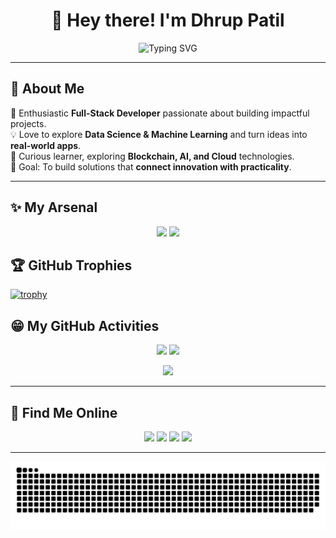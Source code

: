 <h1 align="center">👋 Hey there! I'm Dhrup Patil</h1>


<p align="center">
  <img src="https://readme-typing-svg.herokuapp.com?font=Fira+Code&size=22&duration=4000&pause=1000&color=87F707FF&center=true&vCenter=true&width=600&lines=Full+Stack+Developer;Data+Science+%26+Machine+Learning+Enthusiast;DevOps+%26+Cloud+Enthusiast;Open+Source+Contributor;Always+Learning+New+Things!" alt="Typing SVG" />
</p>


---

## 💫 About Me  
🌟 Enthusiastic **Full-Stack Developer** passionate about building impactful projects.  
💡 Love to explore **Data Science & Machine Learning** and turn ideas into **real-world apps**.  
🚀 Curious learner, exploring **Blockchain, AI, and Cloud** technologies.  
🎯 Goal: To build solutions that **connect innovation with practicality**.  

---

## ✨ My Arsenal  


<p align="center">
  <img src="https://skillicons.dev/icons?i=html,css,js,react,bootstrap,tailwind,nodejs,express,mongodb,mysql,ubuntu,postgres,ts,vite,firebase,python,bash,cpp,c,aws,docker,vercel,netlify,git,github,linux,vscode,postman,solidity,fastapi" />
  
  <a href="https://go-skill-icons.vercel.app/">
    <img
      src="https://go-skill-icons.vercel.app/api/icons?i=canva,googlecolab,numpy,matplotlib,pandas,streamlit,seaborn,powershell,terminal,infura,ipfs,n8n,jupyter,chatgpt,leetcode"
    />
  </a>
  
</p>



## 🏆 GitHub Trophies 

  [![trophy](https://github-profile-trophy.vercel.app/?username=patildhrup)](https://github.com/ryo-ma/github-profile-trophy)




## 😁 My GitHub Activities  

<p align="center">
  <img src="https://github-readme-stats.vercel.app/api?username=patildhrup&show_icons=true&theme=merko" height="165"/>
  <img src="https://streak-stats.demolab.com?user=patildhrup&theme=merko" height="165"/>
</p>

<p align="center">
  <img src="https://github-readme-stats.vercel.app/api/top-langs/?username=patildhrup&layout=compact&theme=merko" height="165"/>
</p>

---



## 🤝 Find Me Online


<p align="center">
  <a href="https://www.linkedin.com/in/your-linkedin-username"><img src="https://skillicons.dev/icons?i=linkedin" width="48px"/></a>
  <a href="https://app.slack.com/"><img src="https://skillicons.dev/icons?i=notion" width="48px"/></a>
  <a href="https://your-discord-link"><img src="https://skillicons.dev/icons?i=discord" width="48px"/></a>
  <img
      src="https://go-skill-icons.vercel.app/api/icons?i=x,slack,instagram"
    />
</p>

---
![Snake animation](https://raw.githubusercontent.com/Platane/snk/output/github-contribution-grid-snake.svg)

